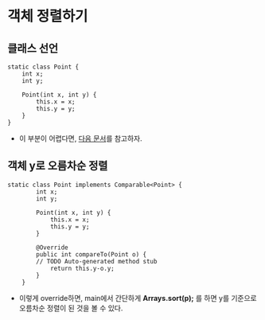 # 객체 정렬하기
## 클래스 선언
    static class Point {
    	int x;
    	int y;

	    Point(int x, int y) {
	    	this.x = x;
	    	this.y = y;
	    }
    }
* 이 부분이 어렵다면, [다음 문서](https://github.com/kHeNoTbB/Algorithm/blob/master/tip/%EC%A2%8C%ED%91%9C%20%ED%99%9C%EC%9A%A9%ED%95%98%EA%B8%B0.md)를 참고하자.

## 객체 y로 오름차순 정렬
    static class Point implements Comparable<Point> {
	    	int x;
	    	int y;

	    	Point(int x, int y) {
		    	this.x = x;
		    	this.y = y;
		    }

		    @Override
		    public int compareTo(Point o) {
		    // TODO Auto-generated method stub
			    return this.y-o.y;
		    }
	    }
* 이렇게 override하면, main에서 간단하게 **Arrays.sort(p);** 를 하면 y를 기준으로 오름차순 정렬이 된 것을 볼 수 있다.

